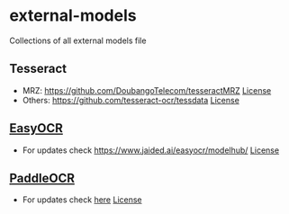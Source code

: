 # external-models
Collections of all external models file


## Tesseract

- MRZ: https://github.com/DoubangoTelecom/tesseractMRZ [License](https://github.com/DoubangoTelecom/tesseractMRZ?tab=BSD-3-Clause-1-ov-file#readme)
- Others: https://github.com/tesseract-ocr/tessdata [License](https://github.com/tesseract-ocr/tessdata?tab=Apache-2.0-1-ov-file#readme)

## [EasyOCR](https://github.com/JaidedAI/EasyOCR/)

- For updates check https://www.jaided.ai/easyocr/modelhub/ [License](https://github.com/JaidedAI/EasyOCR/?tab=Apache-2.0-1-ov-file#readme)

## [PaddleOCR](https://github.com/PaddlePaddle/PaddleOCR/)

- For updates check [here](https://github.com/PaddlePaddle/PaddleOCR/blob/master/doc/doc_en/models_list_en.md) [License](https://github.com/PaddlePaddle/PaddleOCR?tab=Apache-2.0-1-ov-file#readme)

